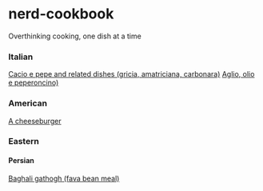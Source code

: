 # nerd-cookbook
Overthinking cooking, one dish at a time

### Italian

[Cacio e pepe and related dishes (gricia, amatriciana, carbonara)](italian/cacio_e_pepe.md)
[Aglio, olio e peperoncino)](italian/aglio_e_olio.md)

### American

[A cheeseburger](american/burger.md)

### Eastern

#### Persian
[Baghali gathogh (fava bean meal)](eastern/baghali_gathogh.md)
